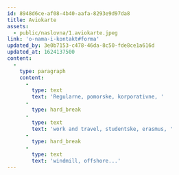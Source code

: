 ```yaml
---
id: 8948d6ce-af08-4b40-aafa-8293e9d97da8
title: Aviokarte
assets:
  - public/naslovna/1.aviokarte.jpeg
link: 'o-nama-i-kontakt#forma'
updated_by: 3e0b7153-c478-46da-8c50-fde8ce1a616d
updated_at: 1624137500
content:
  -
    type: paragraph
    content:
      -
        type: text
        text: 'Regularne, pomorske, korporativne, '
      -
        type: hard_break
      -
        type: text
        text: 'work and travel, studentske, erasmus, '
      -
        type: hard_break
      -
        type: text
        text: 'windmill, offshore...'
---
```

